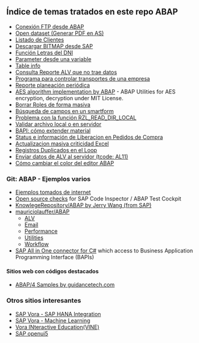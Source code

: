 ## Índice de temas tratados en este repo ABAP

* [Conexión FTP desde ABAP](https://github.com/SidVal/ABAP/tree/master/codigos/conexion-ftp-desde-abap-poo)
* [Open dataset (Generar PDF en AS)](https://github.com/SidVal/ABAP/tree/master/codigos/otf-to-pdf)
* [Listado de Clientes](https://github.com/SidVal/ABAP/tree/master/codigos/listado-clientes)
* [Descargar BITMAP desde SAP](https://github.com/SidVal/ABAP/tree/master/codigos/download-bitmap-from-sap)
* [Función Letras del DNI](https://github.com/SidVal/ABAP/tree/master/codigos/letras-dni)
* [Parameter desde una variable](https://github.com/SidVal/ABAP/tree/master/codigos/parameter-desde-una-variable)
* [Table info](https://github.com/SidVal/ABAP/tree/master/codigos/table-info)
* [Consulta Reporte ALV que no trae datos](https://github.com/SidVal/ABAP/tree/master/codigos/reporte-alv)
* [Programa para controlar transportes de una empresa](https://github.com/SidVal/ABAP/tree/master/codigos/control-transporte-empresa)
* [Reporte planeación periódica](https://github.com/SidVal/ABAP/tree/master/codigos/reporte-planeacion-periodica)
* [AES algorithm implementation by ABAP](https://github.com/SidVal/ABAP/tree/master/codigos/abap-for-aes) -
ABAP Utilities for AES encryption, decryption under MIT License. 
* [Borrar Roles de forma masiva](https://github.com/SidVal/ABAP/tree/master/codigos/borrar-roles)
* [Búsqueda de campos en un smartform](https://github.com/SidVal/ABAP/tree/master/codigos/busqueda-campo-smartform)
* [Problema con la función RZL_READ_DIR_LOCAL](https://github.com/SidVal/ABAP/tree/master/codigos/funcion-rzl-read-dir-local)
* [Validar archivo local o en servidor](https://github.com/SidVal/ABAP/tree/master/codigos/validar-archivo-local-servidor)
* [BAPI: cómo extender material](https://github.com/SidVal/ABAP/tree/master/codigos/bapi-extender-material)
* [Status e información de Liberacion en Pedidos de Compra](https://github.com/SidVal/ABAP/tree/master/codigos/informacion-liberacion-pedidos-compra)
* [Actualizacion masiva criticidad Excel](https://github.com/SidVal/ABAP/tree/master/codigos/Actualizacion-masiva-criticidad-Excel)
* [Registros Duplicados en el Loop](https://github.com/SidVal/ABAP/tree/master/codigos/registros-duplicados-en-el-loop)
* [Enviar datos de ALV al servidor (tcode: AL11)](https://github.com/SidVal/ABAP/tree/master/codigos/enviar-datos-alv-al-servidor)
* [Cómo cambiar el color del editor ABAP](https://github.com/SidVal/ABAP/tree/master/codigos/cambiar-color-de-editor-abap)

### Git: ABAP - Ejemplos varios
* [Ejemplos tomados de internet](https://github.com/SidVal/ABAP/tree/master/codigos/ejemplos)
* [Open source checks](https://github.com/larshp/abapOpenChecks) for SAP Code Inspector / ABAP Test Cockpit
* [KnowlegeRepository/ABAP by Jerry Wang (from SAP)](https://github.com/i042416/KnowlegeRepository/tree/master/ABAP)
* [mauriciolauffer/ABAP](https://github.com/mauriciolauffer/ABAP)
  * [ALV](https://github.com/mauriciolauffer/ABAP/tree/master/ALV)
  * [Email](https://github.com/mauriciolauffer/ABAP/tree/master/Email)
  * [Performance](https://github.com/mauriciolauffer/ABAP/tree/master/Performance)
  * [Utilities](https://github.com/mauriciolauffer/ABAP/tree/master/Utilities)
  * [Workflow](https://github.com/mauriciolauffer/ABAP/tree/master/Workflow)
* [SAP All in One connector for C#](https://github.com/cuesto/SAPDotNetConnector) which access to Business Application Programming Interface (BAPIs)  

#### Sitios web con códigos destacados
* [ABAP/4 Samples by guidancetech.com](http://www.guidancetech.com/people/holland/sap/abap/)

### Otros sitios interesantes
* [SAP Vora - SAP HANA Integration](https://github.com/SAP/vora-vine/blob/master/documentation/vora_hana_integration/README.md#sap-vora---sap-hana-integration)
* [SAP Vora - Machine Learning](https://github.com/SAP/vora-vine/blob/master/documentation/machine_learning/README.md#machine-learning)
* [Vora INteractive Education(VINE)](https://github.com/SAP/vora-vine)
* [SAP openui5](https://github.com/SAP/openui5)
